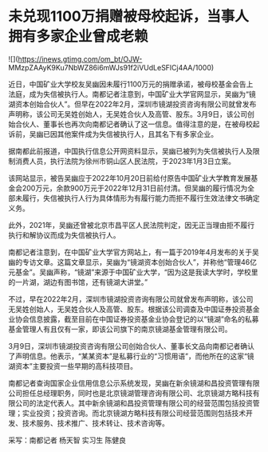 # 未兑现1100万捐赠被母校起诉，当事人拥有多家企业曾成老赖

![](https://inews.gtimg.com/om_bt/OJW-
MMzpZAAyK9Ku7NbWZ86i6mWJs91f2iVUdLeSFlCj4AA/1000)

近日，中国矿业大学校友吴幽因未履行1100万元的捐赠承诺，被母校基金会告上法庭，成为失信被执行人。南都记者注意到，中国矿业大学官网显示，吴幽为“镜湖资本创始合伙人”。但早在2022年2月，深圳市镜湖投资咨询有限公司就曾发布声明称，该公司无吴姓创始人，无吴姓合伙人及高管、股东。3月9日，该公司创始合伙人、董事长也再次向南都记者确认了这一信息。值得注意的是，在被母校起诉前，吴幽已因其他案件成为失信被执行人，且其名下有多家企业。

据南都此前报道，中国执行信息公开网资料显示，吴幽已被列为失信被执行人及限制消费人员，执行法院为徐州市铜山区人民法院，于2023年1月3日立案。

该网站显示，被告吴幽应于2022年10月20日前给付原告中国矿业大学教育发展基金会200万元，余款900万元于2022年12月31日前付清。但吴幽的履行情况为全部未履行，失信被执行人行为具体情形为有履行能力而拒不履行生效法律文书确定义务。

此外，2021年，吴幽还曾被北京市昌平区人民法院判定，因无正当理由拒不履行执行和解协议而成为失信被执行人。

南都记者注意到，在中国矿业大学官方网站上，有一篇于2019年4月发布的关于吴幽的专访文章。这篇文章显示，吴幽为“镜湖资本创始合伙人”，并称他“管理46亿元基金”。吴幽声称，“镜湖”来源于中国矿业大学，“因为这是我读大学时，学校里的一片湖，湖边有图书馆，还有镜湖大讲堂。”

不过，早在2022年2月，深圳市镜湖投资咨询有限公司就曾发布声明称，该公司无吴姓创始人，无吴姓合伙人及高管、股东。根据该公司调查及中国证券投资基金业协会信息披露，截至目前在中国证券投资基金业协会登记的以“镜湖”命名的私募基金管理人有且仅有一家，即该公司旗下的南京镜湖基金管理有限公司。

3月9日，深圳市镜湖投资咨询有限公司创始合伙人、董事长文品向南都记者确认了声明信息。他表示，“某某资本”是私募行业的“习惯用语”，而他所在的这家“镜湖资本”主要投资一些早期的高科技项目。

南都记者查询国家企业信用信息公示系统发现，吴幽在新余镜湖和昌投资管理有限公司担任总经理职务，同时也是北京镜湖管理咨询有限公司、北京镜湖方略科技有限公司的法定代表人。其中新余镜湖和昌投资管理有限公司的经营范围包括投资管理；实业投资；投资咨询。而北京镜湖方略科技有限公司经营范围则包括技术开发、技术服务、技术推广、技术转让、技术咨询等。

采写：南都记者 杨天智 实习生 陈健良

